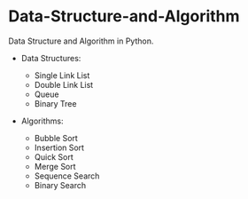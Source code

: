 # Data-Structure-and-Algorithm
Data Structure and Algorithm in Python.  
* Data Structures:  
  * Single Link List  
  * Double Link List
  * Queue
  * Binary Tree  
  
* Algorithms:  
  * Bubble Sort  
  * Insertion Sort
  * Quick Sort  
  * Merge Sort  
  * Sequence Search 
  * Binary Search

